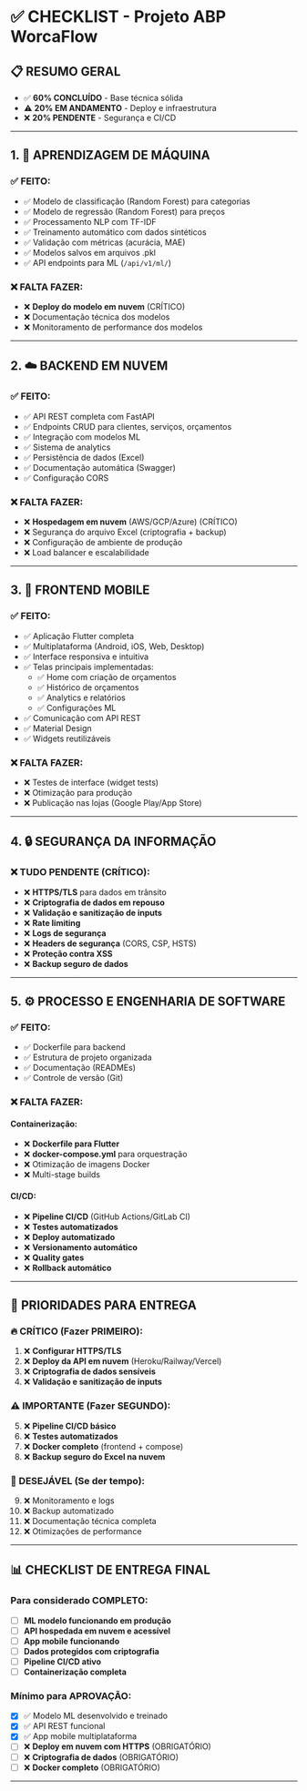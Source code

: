 # ✅ CHECKLIST - Projeto ABP WorcaFlow

## 📋 **RESUMO GERAL**

- ✅ **60% CONCLUÍDO** - Base técnica sólida
- ⚠️ **20% EM ANDAMENTO** - Deploy e infraestrutura
- ❌ **20% PENDENTE** - Segurança e CI/CD

---

## 1. 🤖 **APRENDIZAGEM DE MÁQUINA**

### ✅ **FEITO:**

- ✅ Modelo de classificação (Random Forest) para categorias
- ✅ Modelo de regressão (Random Forest) para preços
- ✅ Processamento NLP com TF-IDF
- ✅ Treinamento automático com dados sintéticos
- ✅ Validação com métricas (acurácia, MAE)
- ✅ Modelos salvos em arquivos .pkl
- ✅ API endpoints para ML (`/api/v1/ml/`)

### ❌ **FALTA FAZER:**

- ❌ **Deploy do modelo em nuvem** (CRÍTICO)
- ❌ Documentação técnica dos modelos
- ❌ Monitoramento de performance dos modelos

---

## 2. ☁️ **BACKEND EM NUVEM**

### ✅ **FEITO:**

- ✅ API REST completa com FastAPI
- ✅ Endpoints CRUD para clientes, serviços, orçamentos
- ✅ Integração com modelos ML
- ✅ Sistema de analytics
- ✅ Persistência de dados (Excel)
- ✅ Documentação automática (Swagger)
- ✅ Configuração CORS

### ❌ **FALTA FAZER:**

- ❌ **Hospedagem em nuvem** (AWS/GCP/Azure) (CRÍTICO)
- ❌ Segurança do arquivo Excel (criptografia + backup)
- ❌ Configuração de ambiente de produção
- ❌ Load balancer e escalabilidade

---

## 3. 📱 **FRONTEND MOBILE**

### ✅ **FEITO:**

- ✅ Aplicação Flutter completa
- ✅ Multiplataforma (Android, iOS, Web, Desktop)
- ✅ Interface responsiva e intuitiva
- ✅ Telas principais implementadas:
  - ✅ Home com criação de orçamentos
  - ✅ Histórico de orçamentos
  - ✅ Analytics e relatórios
  - ✅ Configurações ML
- ✅ Comunicação com API REST
- ✅ Material Design
- ✅ Widgets reutilizáveis

### ❌ **FALTA FAZER:**

- ❌ Testes de interface (widget tests)
- ❌ Otimização para produção
- ❌ Publicação nas lojas (Google Play/App Store)

---

## 4. 🔒 **SEGURANÇA DA INFORMAÇÃO**

### ❌ **TUDO PENDENTE (CRÍTICO):**

- ❌ **HTTPS/TLS** para dados em trânsito
- ❌ **Criptografia de dados em repouso**
- ❌ **Validação e sanitização de inputs**
- ❌ **Rate limiting**
- ❌ **Logs de segurança**
- ❌ **Headers de segurança** (CORS, CSP, HSTS)
- ❌ **Proteção contra XSS**
- ❌ **Backup seguro de dados**

---

## 5. ⚙️ **PROCESSO E ENGENHARIA DE SOFTWARE**

### ✅ **FEITO:**

- ✅ Dockerfile para backend
- ✅ Estrutura de projeto organizada
- ✅ Documentação (READMEs)
- ✅ Controle de versão (Git)

### ❌ **FALTA FAZER:**

#### **Containerização:**

- ❌ **Dockerfile para Flutter**
- ❌ **docker-compose.yml** para orquestração
- ❌ Otimização de imagens Docker
- ❌ Multi-stage builds

#### **CI/CD:**

- ❌ **Pipeline CI/CD** (GitHub Actions/GitLab CI)
- ❌ **Testes automatizados**
- ❌ **Deploy automatizado**
- ❌ **Versionamento automático**
- ❌ **Quality gates**
- ❌ **Rollback automático**

---

## 🎯 **PRIORIDADES PARA ENTREGA**

### **🔥 CRÍTICO (Fazer PRIMEIRO):**

1. ❌ **Configurar HTTPS/TLS**
2. ❌ **Deploy da API em nuvem** (Heroku/Railway/Vercel)
3. ❌ **Criptografia de dados sensíveis**
4. ❌ **Validação e sanitização de inputs**

### **⚠️ IMPORTANTE (Fazer SEGUNDO):**

5. ❌ **Pipeline CI/CD básico**
6. ❌ **Testes automatizados**
7. ❌ **Docker completo** (frontend + compose)
8. ❌ **Backup seguro do Excel na nuvem**

### **📝 DESEJÁVEL (Se der tempo):**

9. ❌ Monitoramento e logs
10. ❌ Backup automatizado
11. ❌ Documentação técnica completa
12. ❌ Otimizações de performance

---

## 📊 **CHECKLIST DE ENTREGA FINAL**

### **Para considerado COMPLETO:**

- [ ] **ML modelo funcionando em produção**
- [ ] **API hospedada em nuvem e acessível**
- [ ] **App mobile funcionando**
- [ ] **Dados protegidos com criptografia**
- [ ] **Pipeline CI/CD ativo**
- [ ] **Containerização completa**

### **Mínimo para APROVAÇÃO:**

- [x] ✅ Modelo ML desenvolvido e treinado
- [x] ✅ API REST funcional
- [x] ✅ App mobile multiplataforma
- [ ] ❌ **Deploy em nuvem com HTTPS** (OBRIGATÓRIO)
- [ ] ❌ **Criptografia de dados** (OBRIGATÓRIO)
- [ ] ❌ **Docker completo** (OBRIGATÓRIO)

---
